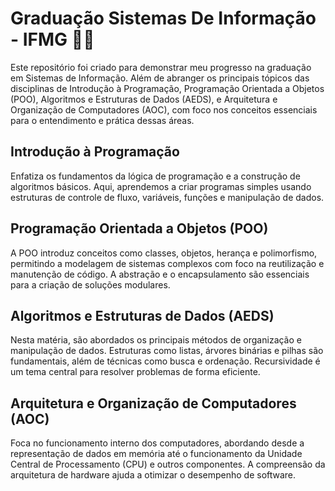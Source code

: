 # Graduação Sistemas De Informação - IFMG 👨‍💻

Este repositório foi criado para demonstrar meu progresso na graduação em Sistemas de Informação.
Além de abranger os principais tópicos das disciplinas de Introdução à Programação, Programação Orientada a Objetos (POO), Algoritmos e Estruturas de Dados (AEDS), e Arquitetura e Organização de Computadores (AOC), com foco nos conceitos essenciais para o entendimento e prática dessas áreas.

## Introdução à Programação

Enfatiza os fundamentos da lógica de programação e a construção de algoritmos básicos. Aqui, aprendemos a criar programas simples usando estruturas de controle de fluxo, variáveis, funções e manipulação de dados.

## Programação Orientada a Objetos (POO)

A POO introduz conceitos como classes, objetos, herança e polimorfismo, permitindo a modelagem de sistemas complexos com foco na reutilização e manutenção de código. A abstração e o encapsulamento são essenciais para a criação de soluções modulares.

## Algoritmos e Estruturas de Dados (AEDS)

Nesta matéria, são abordados os principais métodos de organização e manipulação de dados. Estruturas como listas, árvores binárias e pilhas são fundamentais, além de técnicas como busca e ordenação. Recursividade é um tema central para resolver problemas de forma eficiente.

## Arquitetura e Organização de Computadores (AOC)

Foca no funcionamento interno dos computadores, abordando desde a representação de dados em memória até o funcionamento da Unidade Central de Processamento (CPU) e outros componentes. A compreensão da arquitetura de hardware ajuda a otimizar o desempenho de software.
